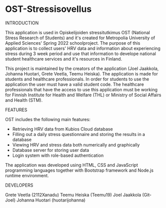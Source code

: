 # OST-Stressisovellus

INTRODUCTION

This application is used in Opiskelijoiden stressitutkimus OST (National Stress Research of Students) and it's created for Metropolia University of Applied Sciences' Spring 2022 schoolproject. The purpose of this application is to collect users' HRV data and information about experiencing stress during 3 week period and use that information to develope national student healthcare services and it's resources in Finland.
 
This project is maintained by the creators of the application (Joel Jaakkola, Johanna Huotari, Grete Veetla, Teemu Heiska). The application is made for students and healthcare professionals. In order for students to use the application the user must have a valid student code. The healthcare professionals that have the access to use this application must be working for Finnish Institute for Health and Welfare (THL) or Ministry of Social Affairs and Health (STM).  

 
FEATURES

OST includes the following main features:
- Retrieving HRV data from Kubios Cloud database
- Filling out a daily stress questionnaire and storing the results in a database
- Viewing HRV and stress data both numerically and graphically
- Database server for storing user data
- Login system with role-based authentication

The application was developed using HTML, CSS and JavaScript programming languages together with Bootstrap framework and Node.js runtime environment.

DEVELOPERS

Grete Veetla (2112Xanadu)
Teemu Heiska (Teemu19)
Joel Jaakkola (Git-Joel)
Johanna Huotari (huotarijohanna)
